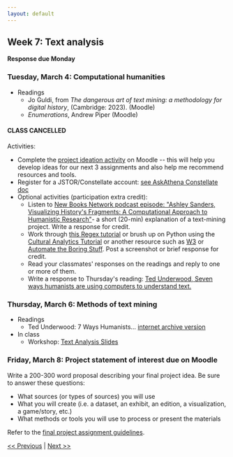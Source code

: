 ```yaml
---
layout: default
---
```


## Week 7: Text analysis

**Response due Monday**

### Tuesday, March 4: Computational humanities

- Readings
	- Jo Guldi, from *The dangerous art of text mining: a methodology for digital history*, (Cambridge: 2023). (Moodle)
	- *Enumerations*, Andrew Piper (Moodle)

#### CLASS CANCELLED

Activities:

- Complete the [project ideation activity](https://moodle.brynmawr.edu/mod/questionnaire/view.php?id=370441) on Moodle -- this will help you develop ideas for our next 3 assignments and also help me recommend resources and tools.
- Register for a JSTOR/Constellate account: [see AskAthena Constellate doc](https://askathena.brynmawr.edu/help/constellate)
- Optional activities (participation extra credit):
  - Listen to [New Books Network podcast episode: "Ashley Sanders, Visualizing History's Fragments: A Computational Approach to Humanistic Research"](https://megaphone.link/NBNK9496468002)- a short (20-min) explanation of a text-mining project. Write a response for credit.
  - Work through [this Regex tutorial](https://regexone.com/) or brush up on Python using the [Cultural Analytics Tutorial](https://melaniewalsh.github.io/Intro-Cultural-Analytics/02-Python/00-Python.html) or another resource such as [W3](https://www.w3schools.com/python/) or [Automate the Boring Stuff](https://automatetheboringstuff.com/). Post a screenshot or brief response for credit.
  - Read your classmates' responses on the readings and reply to one  or more of them.
  - Write a response to Thursday's reading:  [Ted Underwood, Seven ways humanists are using computers to understand text.](https://web.archive.org/web/20210124055444/https://tedunderwood.com/2015/06/04/seven-ways-humanists-are-using-computers-to-understand-text/)

### Thursday, March 6: Methods of text mining

- Readings
	- Ted Underwood: 7 Ways Humanists... [internet archive version](https://web.archive.org/web/20210124055444/https://tedunderwood.com/2015/06/04/seven-ways-humanists-are-using-computers-to-understand-text/)
- In class
  - Workshop: [Text Analysis Slides](../slides/text-analysis.html)



### Friday, March 8: Project statement of interest due on Moodle

Write a 200-300 word proposal describing your final project idea. Be sure to answer these questions:

- What sources (or types of sources) you will use
- What you will create (i.e. a dataset, an exhibit, an edition, a visualization, a game/story, etc.)
- What methods or tools you will use to process or present the materials

Refer to the [final project assignment guidelines](../assignments/final-project).

[<< Previous](06) | [Next >> ](08)